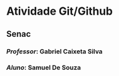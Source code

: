 # Atividade Git/Github
## Senac 
### *Professor*: **Gabriel Caixeta Silva**
### *Aluno*: **Samuel De Souza**